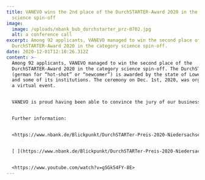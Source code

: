 ```yaml
---
title: VANEVO wins the 2nd place of the DurchSTARTER-Award 2020 in the category
  science spin-off
image:
  image: /uploads/nbank_bub_durchstarter_prz-0702.jpg
  alt: a conference call
excerpt: Among 92 applicants, VANEVO managed to win the second place of the
  DurchSTARTER-Award 2020 in the category science spin-off.
date: 2020-12-01T12:10:26.312Z
content: >-
  Among 92 applicants, VANEVO managed to win the second place of the
  DurchSTARTER-Award 2020 in the category science spin-off. The DurchSTARTER
  (german for “hot-shot” or “newcomer”) is awarded by the state of Lower Saxony
  and some of its institutions. The ceremony on Dec. 1st, 2020, was organized as
  a virtual event.


  VANEVO is proud having been able to convince the jury of our business model and our benefits!


  Further information: 


  <https://www.nbank.de/Blickpunkt/DurchSTARTer-Preis-2020-Niedersachsen-pr%C3%A4miert-seine-besten-Startups.jsp>


  [ ](https://www.nbank.de/Blickpunkt/DurchSTARTer-Preis-2020-Niedersachsen-pr%C3%A4miert-seine-besten-Startups.jsp)<https://durchstarterpreis.nbank.de/>


  <https://www.youtube.com/watch?v=gSGk54FY-8E>
---
```

